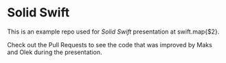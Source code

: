 # Solid Swift

This is an example repo used for *Solid Swift* presentation at swift.map{$2}.

Check out the Pull Requests to see the code that was improved by Maks and Olek
during the presentation.
